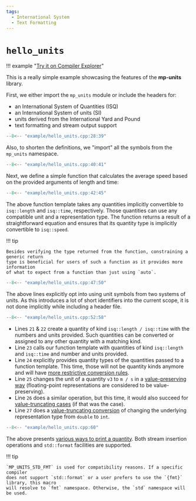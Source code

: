 ```yaml
---
tags:
  - International System
  - Text Formatting
---
```


# `hello_units`

!!! example "[Try it on Compiler Explorer](https://godbolt.org/z/Tsesa1Pvq)"

This is a really simple example showcasing the features of the **mp-units** library.

First, we either import the `mp_units` module or include the headers for:

- an International System of Quantities (ISQ)
- an International System of units (SI)
- units derived from the International Yard and Pound
- text formatting and stream output support

```cpp title="hello_units.cpp" linenums="1"
--8<-- "example/hello_units.cpp:28:39"
```

Also, to shorten the definitions, we "import" all the symbols from the `mp_units` namespace.

```cpp title="hello_units.cpp" linenums="12"
--8<-- "example/hello_units.cpp:40:41"
```

Next, we define a simple function that calculates the average speed based on the provided
arguments of length and time:

```cpp title="hello_units.cpp" linenums="13"
--8<-- "example/hello_units.cpp:42:45"
```

The above function template takes any quantities implicitly convertible to `isq::length`
and `isq::time`, respectively. Those quantities can use any compatible unit and a
representation type. The function returns a result of a straightforward equation and ensures
that its quantity type is implicitly convertible to `isq::speed`.

!!! tip

    Besides verifying the type returned from the function, constraining a generic return
    type is beneficial for users of such a function as it provides more information
    of what to expect from a function than just using `auto`.

```cpp title="hello_units.cpp" linenums="17"
--8<-- "example/hello_units.cpp:47:50"
```

The above lines explicitly opt into using unit symbols from two systems of units.
As this introduces a lot of short identifiers into the current scope, it is not done
implicitly while including a header file.

```cpp title="hello_units.cpp" linenums="21"
--8<-- "example/hello_units.cpp:52:58"
```

- Lines `21` & `22` create a quantity of kind `isq::length / isq::time` with the numbers
  and units provided. Such quantities can be converted or assigned to any other quantity
  with a matching kind.
- Line `23` calls our function template with quantities of kind `isq::length` and
  `isq::time` and number and units provided.
- Line `24` explicitly provides quantity types of the quantities passed to a function template.
  This time, those will not be quantity kinds anymore and will have
  [more restrictive conversion rules](../framework_basics/simple_and_typed_quantities.md#quantity_cast-to-force-unsafe-conversions).
- Line `25` changes the unit of a quantity `v3` to `m / s` in a
  [value-preserving way](../framework_basics/value_conversions.md#value-preserving-conversions)
  (floating-point representations are considered to be value-preserving).
- Line `26` does a similar operation, but this time, it would also succeed for
  [value-truncating cases](../framework_basics/value_conversions.md#value-truncating-conversions)
  (if that was the case).
- Line `27` does a [value-truncating conversion](../framework_basics/value_conversions.md#value-truncating-conversions)
  of changing the underlying representation type from `double` to `int`.

```cpp title="hello_units.cpp" linenums="28"
--8<-- "example/hello_units.cpp:60"
```

The above presents [various ways to print a quantity](../framework_basics/text_output.md).
Both stream insertion operations and `std::format` facilities are supported.

!!! tip

    `MP_UNITS_STD_FMT` is used for compatibility reasons. If a specific compiler
    does not support `std::format` or a user prefers to use the `{fmt}` library, this macro
    will resolve to `fmt` namespace. Otherwise, the `std` namespace will be used.
